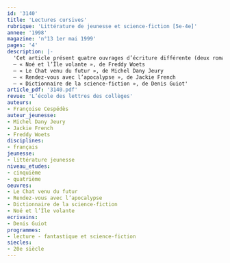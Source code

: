 ```yaml
---
id: '3140'
title: 'Lectures cursives'
rubrique: 'Littérature de jeunesse et science-fiction [5e-4e]'
annee: '1998'
magazine: 'n°13 1er mai 1999'
pages: '4'
description: |-
  'Cet article présent quatre ouvrages d’écriture différente (deux romans, un recueil de nouvelles et un dictionnaire) pour lutter contre certains préjugés qui semblent réserver le genre de la science-fiction à des lecteurs initiés. Les deux romans développent un discours souvent drôle et font évoluer des personnages – humains ou animaux – très attachants. Leur intrigue, dont le suspense est maintenu jusqu’à la fin, valorise des notions telles que le courage et l’amitié. Le recueil de nouvelles traite du temps et des traditions humaines de façon souvent poétique : quel que soit le monde qui est le sien, l’homme ne doit pas oublier ses origines et l’importance de son environnement naturel. Enfin, le dictionnaire permet à tous, profanes ou initiés, de s’informer ou de perfectionner ses connaissances.
  – « Noé et l’Île volante », de Freddy Woets
  – « Le Chat venu du futur », de Michel Dany Jeury
  – « Rendez-vous avec l’apocalypse », de Jackie French
  – « Dictionnaire de la science-fiction », de Denis Guiot'
article_pdf: '3140.pdf'
revue: 'L’école des lettres des collèges'
auteurs:
- Françoise Cespédès
auteur_jeunesse:
- Michel Dany Jeury
- Jackie French
- Freddy Woets
disciplines:
- français
jeunesse:
- littérature jeunesse
niveau_etudes:
- cinquième
- quatrième
oeuvres:
- Le Chat venu du futur
- Rendez-vous avec l’apocalypse
- Dictionnaire de la science-fiction
- Noé et l’Île volante
ecrivains:
- Denis Guiot
programmes:
- lecture - fantastique et science-fiction
siecles:
- 20e siècle
---
```

